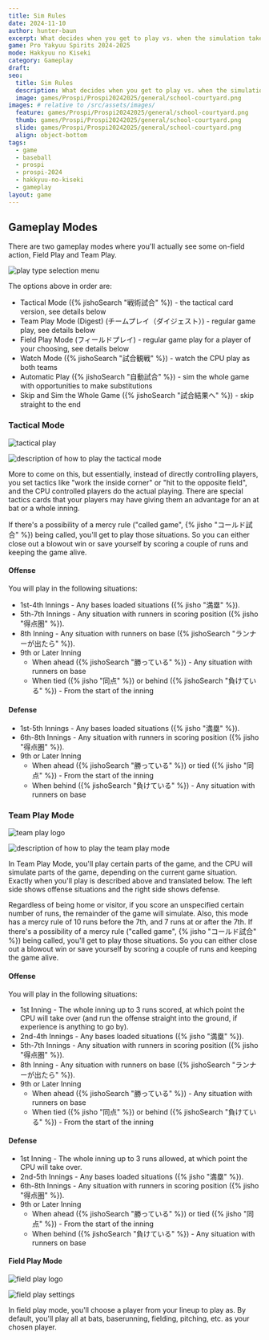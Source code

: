 ```yaml
---
title: Sim Rules
date: 2024-11-10
author: hunter-baun
excerpt: What decides when you get to play vs. when the simulation takes over?
game: Pro Yakyuu Spirits 2024-2025
mode: Hakkyuu no Kiseki
category: Gameplay
draft: 
seo:
  title: Sim Rules
  description: What decides when you get to play vs. when the simulation takes over?
  image: games/Prospi/Prospi20242025/general/school-courtyard.png
images: # relative to /src/assets/images/
  feature: games/Prospi/Prospi20242025/general/school-courtyard.png
  thumb: games/Prospi/Prospi20242025/general/school-courtyard.png
  slide: games/Prospi/Prospi20242025/general/school-courtyard.png
  align: object-bottom
tags:
  - game
  - baseball
  - prospi
  - prospi-2024
  - hakkyuu-no-kiseki
  - gameplay
layout: game
---
```


## Gameplay Modes

There are two gameplay modes where you'll actually see some on-field action, Field Play and Team Play.

![play type selection menu](/assets/images/games/Prospi/Prospi20242025/HakkyuNoKiseki/Gameplay/Playing-Games/play-type.png)

The options above in order are:
* Tactical Mode ({% jishoSearch "戦術試合" %}) - the tactical card version, see details below
* Team Play Mode (Digest) (チームプレイ（ダイジェスト）) - regular game play, see details below
* Field Play Mode (フィールドプレイ) - regular game play for a player of your choosing, see details below
* Watch Mode ({% jishoSearch "試合観戦" %}) - watch the CPU play as both teams
* Automatic Play ({% jishoSearch "自動試合" %}) - sim the whole game with opportunities to make substitutions
* Skip and Sim the Whole Game ({% jishoSearch "試合結果へ" %}) - skip straight to the end

### Tactical Mode
![tactical play](/assets/images/games/Prospi/Prospi20242025/HakkyuNoKiseki/Gameplay/Playing-Games/tactical-play-logo.png)

![description of how to play the tactical mode](/assets/images/games/Prospi/Prospi20242025/HakkyuNoKiseki/Gameplay/Playing-Games/tactical-play-sim-rules.png)

More to come on this, but essentially, instead of directly controlling players, you set tactics like "work the inside corner" or "hit to the opposite field", and the CPU controlled players do the actual playing. There are special tactics cards that your players may have giving them an advantage for an at bat or a whole inning.

If there's a possibility of a mercy rule ("called game", {% jisho "コールド試合" %}) being called, you'll get to play those situations. So you can either close out a blowout win or save yourself by scoring a couple of runs and keeping the game alive.

#### Offense
You will play in the following situations:

* 1st-4th Innings - Any bases loaded situations ({% jisho "満塁" %}).
* 5th-7th Innings - Any situation with runners in scoring position ({% jisho "得点圏" %}).
* 8th Inning - Any situation with runners on base ({% jishoSearch "ランナーが出たら" %}).
* 9th or Later Inning
  * When ahead ({% jishoSearch "勝っている" %}) - Any situation with runners on base
  * When tied ({% jisho "同点" %}) or behind ({% jishoSearch "負けている" %}) - From the start of the inning

#### Defense

* 1st-5th Innings - Any bases loaded situations ({% jisho "満塁" %}).
* 6th-8th Innings - Any situation with runners in scoring position ({% jisho "得点圏" %}).
* 9th or Later Inning
  * When ahead ({% jishoSearch "勝っている" %}) or tied ({% jisho "同点" %}) - From the start of the inning
  * When behind ({% jishoSearch "負けている" %}) - Any situation with runners on base


### Team Play Mode

![team play logo](../../../../../../assets/images/games/Prospi/Prospi20242025/HakkyuNoKiseki/Gameplay/Playing-Games/team-play-logo.png)

![description of how to play the team play mode](/assets/images/games/Prospi/Prospi20242025/HakkyuNoKiseki/Gameplay/Playing-Games/team-play-sim-rules.png)

In Team Play Mode, you'll play certain parts of the game, and the CPU will simulate parts of the game, depending on the current game situation. Exactly when you'll play is described above and translated below. The left side shows offense situations and the right side shows defense.

Regardless of being home or visitor, if you score an unspecified certain number of runs, the remainder of the game will simulate. Also, this mode has a mercy rule of 10 runs before the 7th, and 7 runs at or after the 7th. If there's a possibility of a mercy rule ("called game", {% jisho "コールド試合" %}) being called, you'll get to play those situations. So you can either close out a blowout win or save yourself by scoring a couple of runs and keeping the game alive.

#### Offense
You will play in the following situations:

* 1st Inning - The whole inning up to 3 runs scored, at which point the CPU will take over (and run the offense straight into the ground, if experience is anything to go by).
* 2nd-4th Innings - Any bases loaded situations ({% jisho "満塁" %}).
* 5th-7th Innings - Any situation with runners in scoring position ({% jisho "得点圏" %}).
* 8th Inning - Any situation with runners on base ({% jishoSearch "ランナーが出たら" %}).
* 9th or Later Inning
  * When ahead ({% jishoSearch "勝っている" %}) - Any situation with runners on base
  * When tied ({% jisho "同点" %}) or behind ({% jishoSearch "負けている" %}) - From the start of the inning

#### Defense

* 1st Inning - The whole inning up to 3 runs allowed, at which point the CPU will take over.
* 2nd-5th Innings - Any bases loaded situations ({% jisho "満塁" %}).
* 6th-8th Innings - Any situation with runners in scoring position ({% jisho "得点圏" %}).
* 9th or Later Inning
  * When ahead ({% jishoSearch "勝っている" %}) or tied ({% jisho "同点" %}) - From the start of the inning
  * When behind ({% jishoSearch "負けている" %}) - Any situation with runners on base

#### Field Play Mode
![field play logo](/assets/images/games/Prospi/Prospi20242025/HakkyuNoKiseki/Gameplay/Playing-Games/field-play-logo.png)

![field play settings](/assets/images/games/Prospi/Prospi20242025/HakkyuNoKiseki/Gameplay/Playing-Games/field-play-settings.png)

In field play mode, you'll choose a player from your lineup to play as. By default, you'll play all at bats, baserunning, fielding, pitching, etc. as your chosen player.